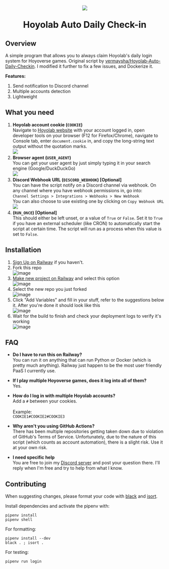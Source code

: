 <h1 align="center">
  <img src="https://imgur.com/L54eATql.png">
  <p><b>Hoyolab Auto Daily Check-in</b></p>
</h1>

## Overview
A simple program that allows you to always claim Hoyolab's daily login system for Hoyoverse games. Original script by [vermaysha/Hoyolab-Auto-Daily-Checkin](https://github.com/vermaysha/Hoyolab-Auto-Daily-Checkin). I modified it further to fix a few issues, and Dockerize it.

**Features:**
1. Send notification to Discord channel
2. Multiple accounts detection
3. Lightweight

## What you need
1. **Hoyolab account cookie (`COOKIE`)**  
Navigate to [Hoyolab website](https://www.hoyolab.com/) with your account logged in, open developer tools on your browser (F12 for Firefox/Chrome), navigate to Console tab, enter `document.cookie` in, and copy the long-string text output without the quotation marks.  
![](https://raw.githubusercontent.com/raidensakura/hoyolab-auto-login/f0e36c3d39f6e9363b3c772e63ded57c5fbae8c8/images/3.png)
2. **Browser agent (`USER_AGENT`)**  
You can get your user agent by just simply typing it in your search engine (Google/DuckDuckGo)  
![](https://raw.githubusercontent.com/raidensakura/hoyolab-auto-login/f0e36c3d39f6e9363b3c772e63ded57c5fbae8c8/images/4.png)
3. **Discord Webhook URL (`DISCORD_WEBHOOK`) [Optional]**  
You can have the script notify on a Discord channel via webhook. On any channel where you have webhook permissions in, go into:  
`Channel Settings > Integrations > Webhooks > New Webhook`  
You can also choose to use existing one by clicking on `Copy Webhook URL`  
![](https://raw.githubusercontent.com/raidensakura/hoyolab-auto-login/f0e36c3d39f6e9363b3c772e63ded57c5fbae8c8/images/5.png)
4. **(`RUN_ONCE`) [Optional]**  
This should either be left unset, or a value of `True` or `False`. Set it to `True` if you have an external scheduler (like CRON) to automatically start the script at certain time. The script will run as a process when this value is set to `False`.


## Installation
1. [Sign Up on Railway](https://railway.app?referralCode=mh9o_1) if you haven't.
2. Fork this repo  
![image](https://user-images.githubusercontent.com/38610216/216755745-4c347b2c-1e1b-4672-8212-17bd79a24d16.png)
3. [Make new project on Railway](https://railway.app/new) and select this option  
![image](https://user-images.githubusercontent.com/38610216/216755833-d97d44ed-0ec5-47cd-9d7d-2130c807de20.png)
4. Select the new repo you just forked  
![image](https://user-images.githubusercontent.com/38610216/216755849-01d034f3-e107-43ab-b4e6-7ded9c9a9123.png)
5. Click "Add Variables" and fill in your stuff, refer to the suggestions below it. After you're done it should look like this  
![image](https://user-images.githubusercontent.com/38610216/216755944-36af97ea-3bb6-44dc-9d2f-4939a4edbb54.png)
6. Wait for the build to finish and check your deployment logs to verify it's working  
![image](https://user-images.githubusercontent.com/38610216/216756065-98e0543a-b4d1-48fa-9431-e36e20a66214.png)

## FAQ
- **Do I have to run this on Railway?**  
You can run it on anything that can run Python or Docker (which is pretty much anything). Railway just happen to be the most user friendly PaaS I currently use.

- **If I play multiple Hoyoverse games, does it log into all of them?**  
Yes.

- **How do I log in with multiple Hoyolab accounts?**  
Add a `#` between your cookies.<br><br>
Example:  
```COOKIE1#COOKIE2#COOKIE3```

- **Why aren't you using GitHub Actions?**  
There has been multiple repositories getting taken down due to violation of GitHub's Terms of Service. Unfortunately, due to the nature of this script (which counts as account automation), there is a slight risk. Use it at your own risk.

- **I need specific help**  
You are free to join my [Discord server](https://dsc.gg/transience) and post your question there. I'll reply when I'm free and try to help from what I know.

## Contributing
When suggesting changes, please format your code with [black](https://pypi.org/project/black/) and [isort](https://pypi.org/project/isort/).

Install dependencies and activate the pipenv with:
```
pipenv install
pipenv shell
```
For formatting:
```
pipenv install --dev
black . ; isort .
```
For testing:
```
pipenv run login
```
